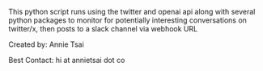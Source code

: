 This python script runs using the twitter and openai api along with several python packages to monitor for potentially interesting conversations on twitter/x, then posts to a slack channel via webhook URL

Created by: Annie Tsai

Best Contact: hi at annietsai dot co
